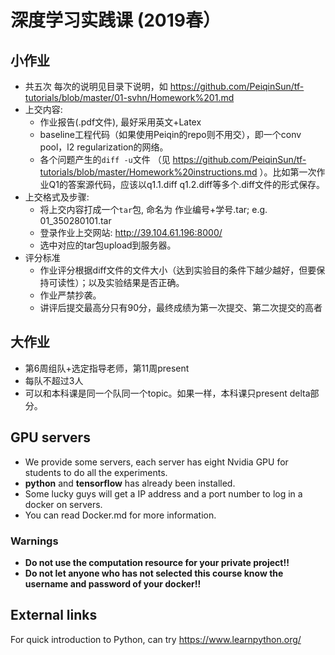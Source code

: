 # 深度学习实践课 (2019春）

## 小作业
- 共五次
每次的说明见目录下说明，如
https://github.com/PeiqinSun/tf-tutorials/blob/master/01-svhn/Homework%201.md
- 上交内容:
    - 作业报告(.pdf文件), 最好采用英文+Latex
    - baseline工程代码（如果使用Peiqin的repo则不用交），即一个conv pool，l2 regularization的网络。
    - 各个问题产生的`diff -u`文件 （见 https://github.com/PeiqinSun/tf-tutorials/blob/master/Homework%20instructions.md ）。比如第一次作业Q1的答案源代码，应该以q1.1.diff q1.2.diff等多个.diff文件的形式保存。
- 上交格式及步骤:
    - 将上交内容打成一个`tar`包, 命名为 作业编号+学号.tar; e.g. 01_350280101.tar
    - 登录作业上交网站: http://39.104.61.196:8000/
    - 选中对应的tar包upload到服务器。
- 评分标准
    - 作业评分根据diff文件的文件大小（达到实验目的条件下越少越好，但要保持可读性）；以及实验结果是否正确。
    - 作业严禁抄袭。
    - 讲评后提交最高分只有90分，最终成绩为第一次提交、第二次提交的高者

## 大作业
- 第6周组队+选定指导老师，第11周present
- 每队不超过3人
- 可以和本科课是同一个队同一个topic。如果一样，本科课只present delta部分。

## GPU servers
- We provide some servers, each server has eight Nvidia GPU for students to do all the experiments.
- **python** and **tensorflow** has already been installed.
- Some lucky guys will get a IP address and a port number to log in a docker on servers.
- You can read Docker.md for more information.

### Warnings
- **Do not use the computation resource for your private project!!**
- **Do not let anyone who has not selected this course know the username and password of your docker!!**

## External links
For quick introduction to Python, can try https://www.learnpython.org/
